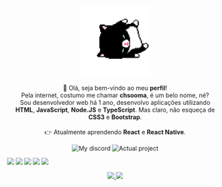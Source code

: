 <p align="center">
    <img alt="Monster" src="./cat.gif" width="166.6" height="166.6">
    <p align="center">👋 Olá, seja bem-vindo ao meu <strong>perfil</strong>!<br>
        Pela internet, costumo me chamar <strong>chsooma</strong>, é um belo nome, né?<br>
        Sou desenvolvedor web há 1 ano, desenvolvo aplicações utilizando <br><strong>HTML</strong>, <strong>JavaScript</strong>, <strong>Node.JS</strong> e <strong>TypeScript</strong>.
        Mas claro, não esqueça de <strong>CSS3</strong> e <strong>Bootstrap</strong>.<br><br>
        👉 Atualmente aprendendo <strong>React</strong> e <strong>React Native</strong>.</p>
    <p align="center">
        <img align="center" alt="My discord" src="https://img.shields.io/badge/Discord-chsooma%230001-inactive">
        <img align="center" alt="Actual project" src="https://img.shields.io/badge/Projeto%20Atual-Jeth%20v4-success">
    </p>
    <img src="https://xesque.rocketseat.dev/platform/tech/javascript.svg">
    <img src="https://xesque.rocketseat.dev/platform/tech/node.svg"> 
    <img src="https://xesque.rocketseat.dev/platform/tech/html5.svg"> 
    <img src="https://xesque.rocketseat.dev/platform/tech/bootstrap.svg"> 
    <img src="https://xesque.rocketseat.dev/platform/tech/typescript.svg"> 
</p>

<p align = "center">
  <a href="https://github.com/chsooma/">
    <img src = "https://github-readme-stats.vercel.app/api?username=chsooma&show_icons=true&theme=white&line_height=27">
    <img src = "https://github-readme-stats.vercel.app/api/top-langs/?username=chsooma&layout=demo&theme=white">
  </a>
</p>
